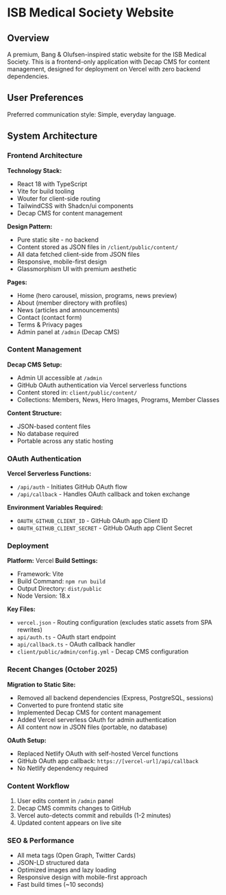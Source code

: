 # ISB Medical Society Website

## Overview

A premium, Bang & Olufsen-inspired static website for the ISB Medical Society. This is a frontend-only application with Decap CMS for content management, designed for deployment on Vercel with zero backend dependencies.

## User Preferences

Preferred communication style: Simple, everyday language.

## System Architecture

### Frontend Architecture

**Technology Stack:**
- React 18 with TypeScript
- Vite for build tooling
- Wouter for client-side routing
- TailwindCSS with Shadcn/ui components
- Decap CMS for content management

**Design Pattern:**
- Pure static site - no backend
- Content stored as JSON files in `/client/public/content/`
- All data fetched client-side from JSON files
- Responsive, mobile-first design
- Glassmorphism UI with premium aesthetic

**Pages:**
- Home (hero carousel, mission, programs, news preview)
- About (member directory with profiles)
- News (articles and announcements)
- Contact (contact form)
- Terms & Privacy pages
- Admin panel at `/admin` (Decap CMS)

### Content Management

**Decap CMS Setup:**
- Admin UI accessible at `/admin`
- GitHub OAuth authentication via Vercel serverless functions
- Content stored in: `client/public/content/`
- Collections: Members, News, Hero Images, Programs, Member Classes

**Content Structure:**
- JSON-based content files
- No database required
- Portable across any static hosting

### OAuth Authentication

**Vercel Serverless Functions:**
- `/api/auth` - Initiates GitHub OAuth flow
- `/api/callback` - Handles OAuth callback and token exchange

**Environment Variables Required:**
- `OAUTH_GITHUB_CLIENT_ID` - GitHub OAuth app Client ID
- `OAUTH_GITHUB_CLIENT_SECRET` - GitHub OAuth app Client Secret

### Deployment

**Platform:** Vercel
**Build Settings:**
- Framework: Vite
- Build Command: `npm run build`
- Output Directory: `dist/public`
- Node Version: 18.x

**Key Files:**
- `vercel.json` - Routing configuration (excludes static assets from SPA rewrites)
- `api/auth.ts` - OAuth start endpoint
- `api/callback.ts` - OAuth callback handler
- `client/public/admin/config.yml` - Decap CMS configuration

### Recent Changes (October 2025)

**Migration to Static Site:**
- Removed all backend dependencies (Express, PostgreSQL, sessions)
- Converted to pure frontend static site
- Implemented Decap CMS for content management
- Added Vercel serverless OAuth for admin authentication
- All content now in JSON files (portable, no database)

**OAuth Setup:**
- Replaced Netlify OAuth with self-hosted Vercel functions
- GitHub OAuth app callback: `https://[vercel-url]/api/callback`
- No Netlify dependency required

### Content Workflow

1. User edits content in `/admin` panel
2. Decap CMS commits changes to GitHub
3. Vercel auto-detects commit and rebuilds (1-2 minutes)
4. Updated content appears on live site

### SEO & Performance

- All meta tags (Open Graph, Twitter Cards)
- JSON-LD structured data
- Optimized images and lazy loading
- Responsive design with mobile-first approach
- Fast build times (~10 seconds)
